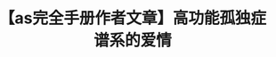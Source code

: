 ---
title: 【as完全手册作者文章】高功能孤独症谱系的爱情
tags: [Aspie, 孤独症, 孤独症谱系, 孤独, Austim, AS]
color: secondary
description: 要获得一段成功的关系，一个人也需要理解和尊重自己。
external_url: http://mp.weixin.qq.com/s?__biz=MzIyMzgyMjY5NQ==&amp;mid=2247483924&amp;idx=1&amp;sn=d87a41dafd5edf08a5147922a38cdc6a&amp;chksm=e819141cdf6e9d0a7fced08404922ce7fe45ee075e2a7049ae48c76cc64fee4aa774ab0fba31&amp;scene=27#wechat_redirect
---